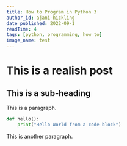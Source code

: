 ```yaml
---
title: How to Program in Python 3
author_id: ajani-hickling
date_published: 2022-09-1
readTime: 4
tags: [python, programming, how to]
image_name: test
---
```


# This is a realish post

## This is a sub-heading

This is a paragraph.

```python
def hello():
    print("Hello World from a code block")
```

This is another paragraph.
